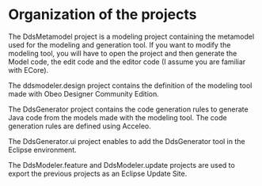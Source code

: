 # Organization of the projects

The DdsMetamodel project is a modeling project containing the metamodel used for the modeling and generation tool. If you want to modify the modeling tool, you will have to open the project and then generate the Model code, the edit code and the editor code (I assume you are familiar with ECore).

The ddsmodeler.design project contains the definition of the modeling tool made with Obeo Designer Community Edition.

The DdsGenerator project contains the code generation rules to generate Java code from the models made with the modeling tool. The code generation rules are defined using Acceleo.

The DdsGenerator.ui project enables to add the DdsGenerator tool in the Eclipse environment.

The DdsModeler.feature and DdsModeler.update projects are used to export the previous projects as an Eclipse Update Site.
